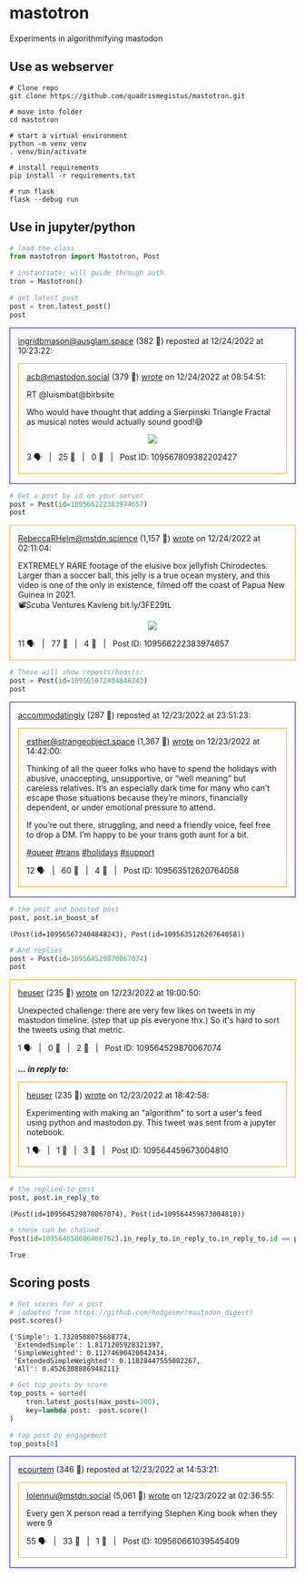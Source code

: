 # mastotron

Experiments in algorithmifying mastodon

## Use as webserver

```
# Clone repo
git clone https://github.com/quadrismegistus/mastotron.git

# move into folder
cd mastotron

# start a virtual environment
python -m venv venv
. venv/bin/activate

# install requirements
pip install -r requirements.txt

# run flask
flask --debug run
```


## Use in jupyter/python

```python
# load the class
from mastotron import Mastotron, Post

# instantiate; will guide through auth
tron = Mastotron()

# get latest post
post = tron.latest_post()
post
```





<div class="post reblog" style="border:1px solid blue; padding: 0 1em;">
<p>
<a href="https://ausglam.space/@ingridbmason">ingridbmason@ausglam.space</a> (382 👥) reposted at 12/24/2022 at 10:23:22:
</p>


<div class="post origpost" style="border:1px solid orange;padding:0 1em;">
<p>
<a href="https://mastodon.social/@acb">acb@mastodon.social</a> (379 👥) <a href="https://mastodon.social/@acb/109567809376185861">wrote</a> on 12/24/2022 at 08:54:51:
</p>

<p>RT @luismbat@birbsite</p><p>Who would have thought that adding a Sierpinski Triangle Fractal as musical notes would actually sound good!😅</p>

<center><a href="https://cdn.masto.host/zirkus/cache/media_attachments/files/109/568/001/032/675/283/small/0d3117c3854cbcce.png"><img src="https://cdn.masto.host/zirkus/cache/media_attachments/files/109/568/001/032/675/283/small/0d3117c3854cbcce.png" /></a></center>

<p>
3 🗣
&nbsp; | &nbsp; 
25 🔁
&nbsp; | &nbsp;
0 💙
&nbsp; | &nbsp;
Post ID: 109567809382202427
</p>


</div>

<br/>

</div>





```python
# Get a post by id on your server
post = Post(id=109566222383974657)
post
```





<div class="post origpost" style="border:1px solid orange;padding:0 1em;">
<p>
<a href="https://mstdn.science/@RebeccaRHelm">RebeccaRHelm@mstdn.science</a> (1,157 👥) <a href="https://mstdn.science/@RebeccaRHelm/109566221656683705">wrote</a> on 12/24/2022 at 02:11:04:
</p>

<p>EXTREMELY RARE footage of the elusive box jellyfish Chirodectes. Larger than a soccer ball, this jelly is a true ocean mystery, and this video is one of the only in existence, filmed off the coast of Papua New Guinea in 2021.<br>📽️Scuba Ventures Kavieng bit.ly/3FE29tL</p>

<center><a href="https://cdn.masto.host/zirkus/cache/media_attachments/files/109/566/221/923/419/468/small/f0a9cc7c3910417e.png"><img src="https://cdn.masto.host/zirkus/cache/media_attachments/files/109/566/221/923/419/468/small/f0a9cc7c3910417e.png" /></a></center>

<p>
11 🗣
&nbsp; | &nbsp; 
77 🔁
&nbsp; | &nbsp;
4 💙
&nbsp; | &nbsp;
Post ID: 109566222383974657
</p>


</div>





```python
# These will show reposts/boosts:
post = Post(id=109565672404848243)
post
```





<div class="post reblog" style="border:1px solid blue; padding: 0 1em;">
<p>
<a href="https://zirk.us/@accommodatingly">accommodatingly</a> (287 👥) reposted at 12/23/2022 at 23:51:23:
</p>


<div class="post origpost" style="border:1px solid orange;padding:0 1em;">
<p>
<a href="https://strangeobject.space/@esther">esther@strangeobject.space</a> (1,367 👥) <a href="https://strangeobject.space/@esther/109563512148655648">wrote</a> on 12/23/2022 at 14:42:00:
</p>

<p>Thinking of all the queer folks who have to spend the holidays with abusive, unaccepting, unsupportive, or “well meaning” but careless relatives. It’s an especially dark time for many who can’t escape those situations because they’re minors, financially dependent, or under emotional pressure to attend.</p><p>If you’re out there, struggling, and need a friendly voice, feel free to drop a DM. I’m happy to be your trans goth aunt for a bit.</p><p><a href="https://strangeobject.space/tags/queer" class="mention hashtag" rel="nofollow noopener noreferrer" target="_blank">#<span>queer</span></a> <a href="https://strangeobject.space/tags/trans" class="mention hashtag" rel="nofollow noopener noreferrer" target="_blank">#<span>trans</span></a> <a href="https://strangeobject.space/tags/holidays" class="mention hashtag" rel="nofollow noopener noreferrer" target="_blank">#<span>holidays</span></a> <a href="https://strangeobject.space/tags/support" class="mention hashtag" rel="nofollow noopener noreferrer" target="_blank">#<span>support</span></a></p>

<center></center>

<p>
12 🗣
&nbsp; | &nbsp; 
60 🔁
&nbsp; | &nbsp;
4 💙
&nbsp; | &nbsp;
Post ID: 109563512620764058
</p>


</div>

<br/>

</div>





```python
# the post and boosted post
post, post.in_boost_of
```




    (Post(id=109565672404848243), Post(id=109563512620764058))




```python
# And replies
post = Post(id=109564529870067074)
post
```





<div class="post origpost" style="border:1px solid orange;padding:0 1em;">
<p>
<a href="https://zirk.us/@heuser">heuser</a> (235 👥) <a href="https://zirk.us/@heuser/109564529870067074">wrote</a> on 12/23/2022 at 19:00:50:
</p>

<p>Unexpected challenge: there are very few likes on tweets in my mastodon timeline. (step that up pls everyone thx.) So it&#39;s hard to sort the tweets using that metric.</p>

<center></center>

<p>
1 🗣
&nbsp; | &nbsp; 
0 🔁
&nbsp; | &nbsp;
2 💙
&nbsp; | &nbsp;
Post ID: 109564529870067074
</p>

<p><b><i>... in reply to:</i></b></p> 
<div class="post origpost" style="border:1px solid orange;padding:0 1em;">
<p>
<a href="https://zirk.us/@heuser">heuser</a> (235 👥) <a href="https://zirk.us/@heuser/109564459673004810">wrote</a> on 12/23/2022 at 18:42:58:
</p>

<p>Experimenting with making an &quot;algorithm&quot; to sort a user&#39;s feed using python and mastodon.py. This tweet was sent from a jupyter notebook.</p>

<center></center>

<p>
1 🗣
&nbsp; | &nbsp; 
1 🔁
&nbsp; | &nbsp;
3 💙
&nbsp; | &nbsp;
Post ID: 109564459673004810
</p>


</div>
<br/> 
</div>





```python
# the replied-to post
post, post.in_reply_to
```




    (Post(id=109564529870067074), Post(id=109564459673004810))




```python
# these can be chained
Post(id=109564658606466762).in_reply_to.in_reply_to.in_reply_to.id == post.id
```




    True



## Scoring posts


```python
# Get scores for a post 
# (adapted from https://github.com/hodgesmr/mastodon_digest)
post.scores()
```




    {'Simple': 1.7320508075688774,
     'ExtendedSimple': 1.8171205928321397,
     'SimpleWeighted': 0.11274690420042434,
     'ExtendedSimpleWeighted': 0.11828447555082267,
     'All': 0.4526308886948211}




```python
# Get top posts by score
top_posts = sorted(
    tron.latest_posts(max_posts=100),
    key=lambda post: -post.score()
)

# top post by engagement
top_posts[0]
```





<div class="post reblog" style="border:1px solid blue; padding: 0 1em;">
<p>
<a href="https://zirk.us/@ecourtem">ecourtem</a> (346 👥) reposted at 12/23/2022 at 14:53:21:
</p>


<div class="post origpost" style="border:1px solid orange;padding:0 1em;">
<p>
<a href="https://mstdn.social/@lolennui">lolennui@mstdn.social</a> (5,061 👥) <a href="https://mstdn.social/@lolennui/109560660969613944">wrote</a> on 12/23/2022 at 02:36:55:
</p>

<p>Every gen X person read a terrifying Stephen King book when they were 9</p>

<center></center>

<p>
55 🗣
&nbsp; | &nbsp; 
33 🔁
&nbsp; | &nbsp;
1 💙
&nbsp; | &nbsp;
Post ID: 109560661039545409
</p>


</div>

<br/>

</div>



